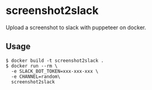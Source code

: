 # screenshot2slack

Upload a screenshot to slack with puppeteer on docker.

## Usage

```
$ docker build -t screenshot2slack .
$ docker run --rm \
  -e SLACK_BOT_TOKEN=xxx-xxx-xxx \
  -e CHANNEL=random\
  screenshot2slack
```
